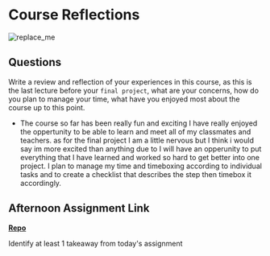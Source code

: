 # Course Reflections

![replace_me](https://codeworks.blob.core.windows.net/public/assets/img/illustrations/placeholder.svg)

## Questions

Write a review and reflection of your experiences in this course, as this is the last lecture before your `final project`, what are your concerns, how do you plan to manage your time, what have you enjoyed most about the course up to this point.

- The course so far has been really fun and exciting I have really enjoyed the oppertunity to be able to learn and meet all of my classmates and
teachers. as for the final project I am a little nervous but I think i would say im more excited than anything due to I will have an opperunity to put
everything that I have learned and worked so hard to get better into one project. I plan to manage my time and timeboxing according to individual tasks and to create a checklist that describes the step then timebox it accordingly.

## Afternoon Assignment Link

**[Repo](https://github.com/HardlySalty/<ASSIGNMENT_REPO>)**

Identify at least 1 takeaway from today's assignment
